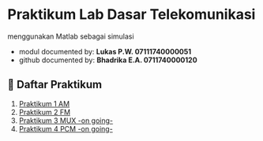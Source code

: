 # Praktikum Lab Dasar Telekomunikasi
  menggunakan Matlab sebagai simulasi
  - modul documented by: **Lukas P.W. 07111740000051**
  - github documented by: **Bhadrika E.A. 0711740000120**
  

## :book: Daftar Praktikum 
1. [Praktikum 1 AM](https://github.com/vitoatmo/praktikum-dasar-telekomunikasi/blob/master/_modul_m/prak_am.m)
2. [Praktikum 2 FM](https://github.com/vitoatmo/praktikum-dasar-telekomunikasi/blob/master/_modul_m/prak_fm.m)
3. [Praktikum 3 MUX -on going-](https://github.com/vitoatmo/praktikum-dasar-telekomunikasi/blob/master/_modul_m/)
4. [Praktikum 4 PCM -on going-](https://github.com/vitoatmo/praktikum-dasar-telekomunikasi/blob/master/_modul_m/)

 
